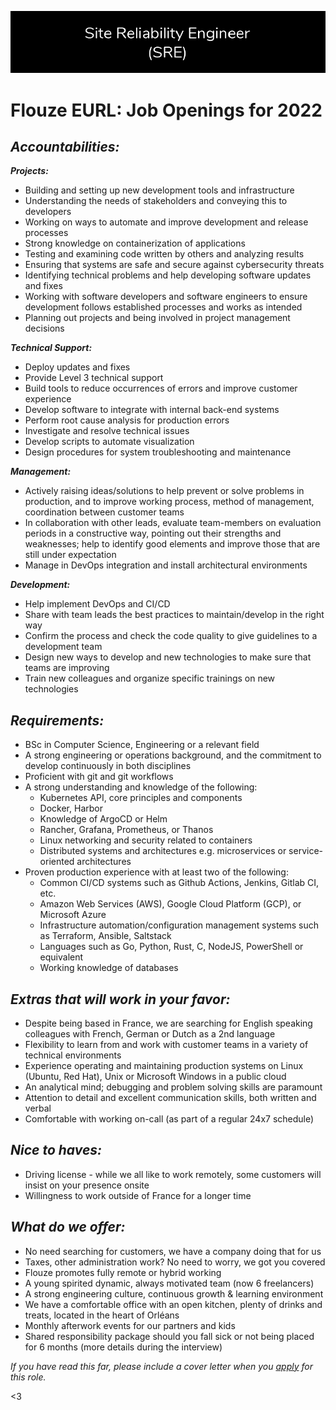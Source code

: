![Join Us](/assets/opportunities.png)

# Flouze EURL: Job Openings for 2022

## ***Accountabilities:***

***Projects:***
- Building and setting up new development tools and infrastructure
- Understanding the needs of stakeholders and conveying this to developers
- Working on ways to automate and improve development and release processes
- Strong knowledge on containerization of applications
- Testing and examining code written by others and analyzing results
- Ensuring that systems are safe and secure against cybersecurity threats
- Identifying technical problems and help developing software updates and fixes
- Working with software developers and software engineers to ensure development follows established processes and works as intended
- Planning out projects and being involved in project management decisions

***Technical Support:***
- Deploy updates and fixes
- Provide Level 3 technical support
- Build tools to reduce occurrences of errors and improve customer experience
- Develop software to integrate with internal back-end systems
- Perform root cause analysis for production errors 
- Investigate and resolve technical issues
- Develop scripts to automate visualization
- Design procedures for system troubleshooting and maintenance

***Management:***
- Actively raising ideas/solutions to help prevent or solve problems in production, and to improve working process, method of management, coordination between customer teams
- In collaboration with other leads, evaluate team-members on evaluation periods in a constructive way, pointing out their strengths and weaknesses; help to identify good elements and improve those that are still under expectation
- Manage in DevOps integration and install architectural environments

***Development:***
- Help implement DevOps and CI/CD
- Share with team leads the best practices to maintain/develop in the right way
- Confirm the process and check the code quality to give guidelines to a development team
- Design new ways to develop and new technologies to make sure that teams are improving
- Train new colleagues and organize specific trainings on new technologies

## ***Requirements:***

- BSc in Computer Science, Engineering or a relevant field
- A strong engineering or operations background, and the commitment to develop continuously in both disciplines
- Proficient with git and git workflows
- A strong understanding and knowledge of the following: 
    * Kubernetes API, core principles and components
    * Docker, Harbor
    * Knowledge of ArgoCD or Helm
    * Rancher, Grafana, Prometheus, or Thanos
    * Linux networking and security related to containers
    * Distributed systems and architectures e.g. microservices or service-oriented architectures
- Proven production experience with at least two of the following:
    * Common CI/CD systems such as Github Actions, Jenkins, Gitlab CI, etc.
    * Amazon Web Services (AWS), Google Cloud Platform (GCP), or Microsoft Azure
    * Infrastructure automation/configuration management systems such as Terraform, Ansible, Saltstack
    * Languages such as Go, Python, Rust, C, NodeJS, PowerShell or equivalent
    * Working knowledge of databases

## ***Extras that will work in your favor:***

- Despite being based in France, we are searching for English speaking colleagues with French, German or Dutch as a 2nd language
- Flexibility to learn from and work with customer teams in a variety of technical environments 
- Experience operating and maintaining production systems on Linux (Ubuntu, Red Hat), Unix or Microsoft Windows in a public cloud
- An analytical mind; debugging and problem solving skills are paramount
- Attention to detail and excellent communication skills, both written and verbal
- Comfortable with working on-call (as part of a regular 24x7 schedule)

## ***Nice to haves:***
- Driving license - while we all like to work remotely, some customers will insist on your presence onsite
- Willingness to work outside of France for a longer time

## ***What do we offer:***
- No need searching for customers, we have a company doing that for us
- Taxes, other administration work? No need to worry, we got you covered
- Flouze promotes fully remote or hybrid working
- A young spirited dynamic, always motivated team (now 6 freelancers)
- A strong engineering culture, continuous growth & learning environment
- We have a comfortable office with an open kitchen, plenty of drinks and treats, located in the heart of Orléans
- Monthly afterwork events for our partners and kids
- Shared responsibility package should you fall sick or not being placed for 6 months (more details during the interview)

*If you have read this far, please include a cover letter when you [apply](mailto:flouze-eurl@proton.me) for this role.*

<3
